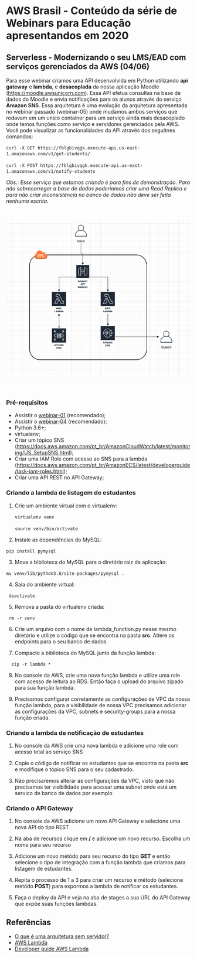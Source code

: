 # AWS Brasil - Conteúdo da série de Webinars para Educação apresentandos em 2020

## Serverless - Modernizando o seu LMS/EAD com serviços gerenciados da AWS (04/06)

Para esse webinar criamos uma API desenvolvida em Python utilizando **api gateway** e **lambda**, e **desacoplada** da nossa aplicação Moodle (https://moodle.awsunicorn.com). Essa API efetua consultas na base de dados do Moodle e envia notificações para os alunos através do serviço **Amazon SNS**. Essa arquitetura é uma evolução da arquitetura apresentada no webinar passado (webinar-05) onde mudamos ambos serviços que rodavam em um unico container para um serviço ainda mais desacoplado onde temos funções como serviço e servidores gerenciados pela AWS. Você pode visualizar as funcionalidades da API através dos seguitnes comandos:

```
curl -X GET https://fblgbivqgk.execute-api.us-east-1.amazonaws.com/v1/get-students/

curl -X POST https://fblgbivqgk.execute-api.us-east-1.amazonaws.com/v1/notify-students
```

_Obs.: Esse serviço que estamos criando é para fins de demonstração. Para não sobrecarregar a base de dados poderiamos criar uma Read Replica e para não criar inconsistência no banco de dados não deve ser feita nenhuma escrita._


</br>
<p align="center"><img src="images/serverless-demo.png"/></p>
</br>


### Pré-requisitos

- Assistir o [webinar-01](../webinar-01/) (recomendado);
- Assistir o [webinar-04](../webinar-04/) (recomendado);
- Python 3.6+;
- virtualenv;
- Criar um tópico SNS (https://docs.aws.amazon.com/pt_br/AmazonCloudWatch/latest/monitoring/US_SetupSNS.html);
- Criar uma IAM Role com acesso ao SNS para a lambda (https://docs.aws.amazon.com/pt_br/AmazonECS/latest/developerguide/task-iam-roles.html);
- Criar uma API REST no API Gateway;



### Criando a lambda de listagem de estudantes

1. Crie um ambiente virtual com o virtualenv:
   ```
   virtualenv venv

   source venv/bin/activate
   ```
 2. Instale as dependências do MySQL:
   ```
   pip install pymysql

   ```
 3. Mova a biblioteca do MySQL para o diretório raiz da aplicação:
   ```
   mv venv/lib/python3.8/site-packages/pymysql .

   ```
 4. Saia do ambiente virtual:
  ```
   deactivate
   ```
 5. Remova a pasta do virtualenv criada:
  ```
   rm -r venv
   ```
 6. Crie um arquivo com o nome de lambda_function.py nesse mesmo diretório e utilize o código que se encontra na pasta **src**. Altere os endpoints para o seu banco de dados
 
 7. Compacte a biblioteca do MySQL junto da função lambda:
 ```
   zip -r lambda *
   ```
 8. No console da AWS, crie uma nova função lambda e utilize uma role com acesso de leitura ao RDS. Então faça o upload do arquivo zipado para sua função lambda.
 
 9. Precisamos configurar corretamente as configurações de VPC da nossa função lambda, para a visibilidade de nossa VPC precisamos adicionar as configurações da VPC, subnets e security-groups para a nossa função criada.
 
 ### Criando a lambda de notificação de estudantes
 
 1. No console da AWS crie uma nova lambda e adicione uma role com acesso total ao serviço SNS
 
 2. Copie o código de notificar os estudantes que se encontra na pasta **src** e modifique o tópico SNS para o seu cadastrado.
 
 3. Não precisaremos alterar as configurações da VPC, visto que não precisamos ter visibilidade para acessar uma subnet onde está um servico de banco de dados por exemplo
 
 ### Criando o API Gateway
 
 1. No console da AWS adicione um novo API Gateway e selecione uma nova API do tipo REST
 
 2. Na aba de recursos clique em **/** e adicione um novo recurso. Escolha um nome para seu recurso
 
 3. Adicione um novo metódo para seu recurso do tipo **GET** e então selecione o tipo de integração com a função lambda que criamos para listagem de estudantes.
 
 4. Repita o processo de 1 a 3 para criar um recurso e método (selecione metódo **POST**) para expormos a lambda de notificar os estudantes.
 
 5. Faça o deploy da API e veja na aba de stages a sua URL do API Gateway que expõe suas funções lambdas.



## Referências

- [O que é uma arquitetura sem servidor?](https://aws.amazon.com/pt/lambda/serverless-architectures-learn-more/)
- [AWS Lambda](https://aws.amazon.com/pt/lambda/)
- [Developer guide AWS Lambda](https://docs.aws.amazon.com/lambda/latest/dg/welcome.html)
